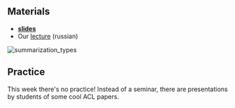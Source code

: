 
## Materials
* __[slides](https://github.com/yandexdataschool/nlp_course/blob/master/resources/slides/nlp18_13_abstractive_summarization.pdf)__
* Our [lecture](https://yadi.sk/i/DYRl1sxGK5fyKA) (russian)


![summarization_types](https://github.com/yandexdataschool/nlp_course/raw/master/resources/nlp18_13_summarization_gif.gif)


## Practice

This week there's no practice! Instead of a seminar, there are presentations by students of some cool ACL papers.
